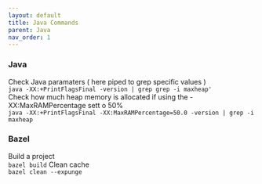 ```yaml
---
layout: default
title: Java Commands
parent: Java
nav_order: 1
---
```

### Java
Check Java paramaters ( here piped to grep specific values )      
```java -XX:+PrintFlagsFinal -version | grep grep -i maxheap'```   
Check how much heap memory is allocated if using the -XX:MaxRAMPercentage sett o 50%     
```java -XX:+PrintFlagsFinal -XX:MaxRAMPercentage=50.0 -version | grep -i maxheap```
### Bazel
Build a project  
```bazel build```
Clean cache  
```bazel clean --expunge```

